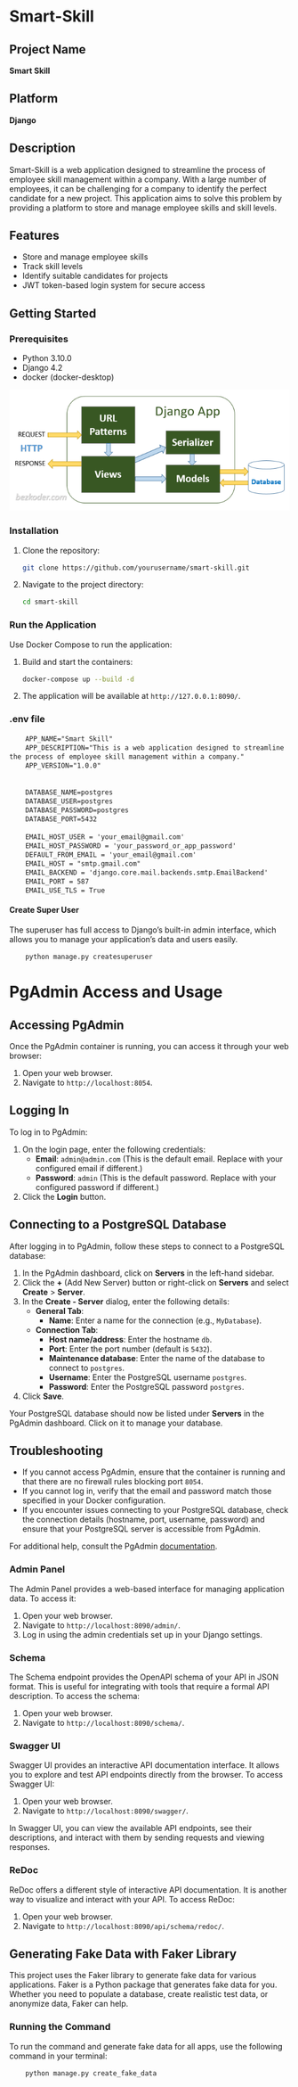 # Smart-Skill

## Project Name
**Smart Skill**

## Platform
**Django**

## Description
Smart-Skill is a web application designed to streamline the process of employee skill management within a company. With a large number of employees, it can be challenging for a company to identify the perfect candidate for a new project. This application aims to solve this problem by providing a platform to store and manage employee skills and skill levels.

## Features
- Store and manage employee skills
- Track skill levels
- Identify suitable candidates for projects
- JWT token-based login system for secure access

## Getting Started

### Prerequisites
- Python 3.10.0
- Django 4.2
- docker (docker-desktop)

![alt text](doc/image.png)

### Installation
1. Clone the repository:
    ```bash
    git clone https://github.com/yourusername/smart-skill.git
    ```
2. Navigate to the project directory:
    ```bash
    cd smart-skill
    ```


### Run the Application
Use Docker Compose to run the application:
1. Build and start the containers:
    ```bash
    docker-compose up --build -d
    ```
2. The application will be available at `http://127.0.0.1:8090/`.


### .env file

```
    APP_NAME="Smart Skill"
    APP_DESCRIPTION="This is a web application designed to streamline the process of employee skill management within a company."
    APP_VERSION="1.0.0"


    DATABASE_NAME=postgres
    DATABASE_USER=postgres
    DATABASE_PASSWORD=postgres
    DATABASE_PORT=5432

    EMAIL_HOST_USER = 'your_email@gmail.com'
    EMAIL_HOST_PASSWORD = 'your_password_or_app_password'
    DEFAULT_FROM_EMAIL = 'your_email@gmail.com'
    EMAIL_HOST = "smtp.gmail.com"
    EMAIL_BACKEND = 'django.core.mail.backends.smtp.EmailBackend'
    EMAIL_PORT = 587
    EMAIL_USE_TLS = True

```
#### Create Super User

The superuser has full access to Django’s built-in admin interface, which allows you to manage your application’s data and users easily.

```
    python manage.py createsuperuser

```


# PgAdmin Access and Usage


## Accessing PgAdmin

Once the PgAdmin container is running, you can access it through your web browser:

1. Open your web browser.
2. Navigate to `http://localhost:8054`.


## Logging In

To log in to PgAdmin:

1. On the login page, enter the following credentials:
   - **Email**: `admin@admin.com` (This is the default email. Replace with your configured email if different.)
   - **Password**: `admin` (This is the default password. Replace with your configured password if different.)
2. Click the **Login** button.

## Connecting to a PostgreSQL Database

After logging in to PgAdmin, follow these steps to connect to a PostgreSQL database:

1. In the PgAdmin dashboard, click on **Servers** in the left-hand sidebar.
2. Click the **+** (Add New Server) button or right-click on **Servers** and select **Create** > **Server**.
3. In the **Create - Server** dialog, enter the following details:
   - **General Tab**:
     - **Name**: Enter a name for the connection (e.g., `MyDatabase`).
   - **Connection Tab**:
     - **Host name/address**: Enter the hostname `db`.
     - **Port**: Enter the port number (default is `5432`).
     - **Maintenance database**: Enter the name of the database to connect to `postgres`.
     - **Username**: Enter the PostgreSQL username `postgres`.
     - **Password**: Enter the PostgreSQL password `postgres`.
4. Click **Save**.

Your PostgreSQL database should now be listed under **Servers** in the PgAdmin dashboard. Click on it to manage your database.

## Troubleshooting

- If you cannot access PgAdmin, ensure that the container is running and that there are no firewall rules blocking port `8054`.
- If you cannot log in, verify that the email and password match those specified in your Docker configuration.
- If you encounter issues connecting to your PostgreSQL database, check the connection details (hostname, port, username, password) and ensure that your PostgreSQL server is accessible from PgAdmin.

For additional help, consult the PgAdmin [documentation](https://www.pgadmin.org/docs/).

### Admin Panel

The Admin Panel provides a web-based interface for managing application data. To access it:

1. Open your web browser.
2. Navigate to `http://localhost:8090/admin/`.
3. Log in using the admin credentials set up in your Django settings.

### Schema

The Schema endpoint provides the OpenAPI schema of your API in JSON format. This is useful for integrating with tools that require a formal API description. To access the schema:

1. Open your web browser.
2. Navigate to `http://localhost:8090/schema/`.

### Swagger UI

Swagger UI provides an interactive API documentation interface. It allows you to explore and test API endpoints directly from the browser. To access Swagger UI:

1. Open your web browser.
2. Navigate to `http://localhost:8090/swagger/`.

In Swagger UI, you can view the available API endpoints, see their descriptions, and interact with them by sending requests and viewing responses.

### ReDoc

ReDoc offers a different style of interactive API documentation. It is another way to visualize and interact with your API. To access ReDoc:

1. Open your web browser.
2. Navigate to `http://localhost:8090/api/schema/redoc/`.


## Generating Fake Data with Faker Library
This project uses the Faker library to generate fake data for various applications. Faker is a Python package that generates fake data for you. Whether you need to populate a database, create realistic test data, or anonymize data, Faker can help.

### Running the Command
To run the command and generate fake data for all apps, use the following command in your terminal:

```
    python manage.py create_fake_data

```
